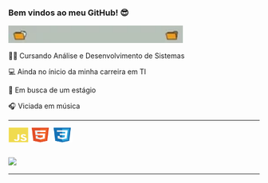 ### Bem vindos ao meu GitHub! 😎
<img src = "200w.webp" width = "350px">

👩‍💻 Cursando Análise e Desenvolvimento de Sistemas

💻 Ainda no ínicio da minha carreira em TI

🔎 Em busca de um estágio 

🎧 Viciada em música

___

<div>
<img align="center" height="30" width="40" src="https://raw.githubusercontent.com/devicons/devicon/master/icons/javascript/javascript-plain.svg">
<img align="center" height="30" width="40" src="https://raw.githubusercontent.com/devicons/devicon/master/icons/html5/html5-original.svg">
<img align="center" height="30" width="40" src="https://raw.githubusercontent.com/devicons/devicon/master/icons/css3/css3-original.svg">
</div>

##

<div>
<a href="https://www.linkedin.com/in/natalia-miatelli/" target="_blank"><img src="https://img.shields.io/badge/-LinkedIn-%230077B5?style=for-the-badge&logo=linkedin&logoColor=white" target="_blank"></a> 
</div>

___



